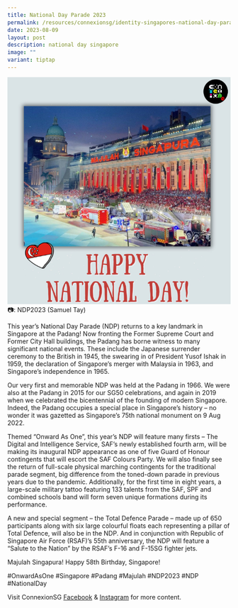 ```yaml
---
title: National Day Parade 2023
permalink: /resources/connexionsg/identity-singapores-national-day-parade-2023/
date: 2023-08-09
layout: post
description: national day singapore
image: ""
variant: tiptap
---
```

![](/images/connexionsg/2023/ndp%202023.PNG)
📷: NDP2023 (Samuel Tay)

This year’s National Day Parade (NDP) returns to a key landmark in Singapore at the Padang! Now fronting the Former Supreme Court and Former City Hall buildings, the Padang has borne witness to many significant national events. These include the Japanese surrender ceremony to the British in 1945, the swearing in of President Yusof Ishak in 1959, the declaration of Singapore’s merger with Malaysia in 1963, and Singapore’s independence in 1965.

Our very first and memorable NDP was held at the Padang in 1966. We were also at the Padang in 2015 for our SG50 celebrations, and again in 2019 when we celebrated the bicentennial of the founding of modern Singapore. Indeed, the Padang occupies a special place in Singapore’s history – no wonder it was gazetted as Singapore’s 75th national monument on 9 Aug 2022.

Themed “Onward As One”, this year’s NDP will feature many firsts – The Digital and Intelligence Service, SAF’s newly established fourth arm, will be making its inaugural NDP appearance as one of five Guard of Honour contingents that will escort the SAF Colours Party. We will also finally see the return of full-scale physical marching contingents for the traditional parade segment, big difference from the toned-down parade in previous years due to the pandemic. Additionally, for the first time in eight years, a large-scale military tattoo featuring 133 talents from the SAF, SPF and combined schools band will form seven unique formations during its performance.

A new and special segment – the Total Defence Parade – made up of 650 participants along with six large colourful floats each representing a pillar of Total Defence, will also be in the NDP. And in conjunction with Republic of Singapore Air Force (RSAF)’s 55th anniversary, the NDP will feature a “Salute to the Nation” by the RSAF’s F-16 and F-15SG fighter jets.

Majulah Singapura! Happy 58th Birthday, Singapore!

#OnwardAsOne #Singapore #Padang #Majulah #NDP2023 #NDP #NationalDay

Visit ConnexionSG <a target="_blank" href="https://www.facebook.com/ConnexionSG">Facebook</a> &amp; <a target="_blank" href="https://www.instagram.com/connexionsg/">Instagram</a> for more content.